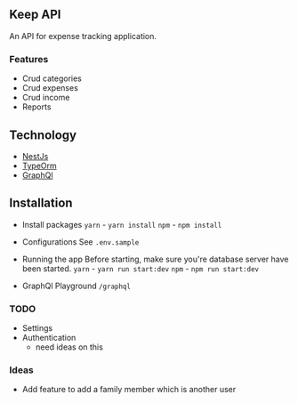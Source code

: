 ## Keep API
An API for expense tracking application.

### Features
* Crud categories
* Crud expenses
* Crud income
* Reports

## Technology
* [NestJs](https://nestjs.com/)
* [TypeOrm](https://typeorm.io/#/entities)
* [GraphQl](https://graphql.org/)

## Installation
* Install packages
    `yarn` - `yarn install`
    `npm` - `npm install`

* Configurations
    See `.env.sample`

* Running the app
    Before starting, make sure you're database server have been started.
    `yarn` - `yarn run start:dev`
    `npm` - `npm run start:dev`
* GraphQl Playground
`/graphql`

### TODO
* Settings
* Authentication
    * need ideas on this

### Ideas
* Add feature to add a family member which is another user